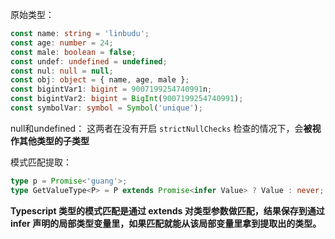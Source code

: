 原始类型：
```ts
const name: string = 'linbudu';
const age: number = 24;
const male: boolean = false;
const undef: undefined = undefined;
const nul: null = null;
const obj: object = { name, age, male };
const bigintVar1: bigint = 9007199254740991n;
const bigintVar2: bigint = BigInt(9007199254740991);
const symbolVar: symbol = Symbol('unique');
```

null和undefined：
这两者在没有开启 `strictNullChecks` 检查的情况下，会**被视作其他类型的子类型**


模式匹配提取：
```ts
type p = Promise<'guang'>;
type GetValueType<P> = P extends Promise<infer Value> ? Value : never;

```

**Typescript 类型的模式匹配是通过 extends 对类型参数做匹配，结果保存到通过 infer 声明的局部类型变量里，如果匹配就能从该局部变量里拿到提取出的类型。**